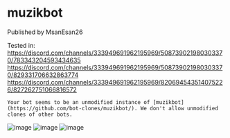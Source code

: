 # muzikbot
Published by MsanEsan26

Tested in:
https://discord.com/channels/333949691962195969/508739021980303370/783343204593434635
https://discord.com/channels/333949691962195969/508739021980303370/829331706632863774
https://discord.com/channels/333949691962195969/820694543514075226/827262751066816572

``Your bot seems to be an unmodified instance of [muzikbot](https://github.com/bot-clones/muzikbot/). We don't allow unmodified clones of other bots.``

![image](https://user-images.githubusercontent.com/42223873/113867020-b1565800-97b6-11eb-80ac-ee09be3d3002.png)
![image](https://user-images.githubusercontent.com/42223873/113866958-9be12e00-97b6-11eb-8940-3d8afccb1e67.png)
![image](https://user-images.githubusercontent.com/42223873/113866978-a3083c00-97b6-11eb-807b-abd1cd17ca0f.png)


